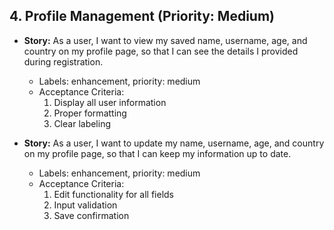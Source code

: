 
## 4. Profile Management (Priority: Medium)

- **Story:** As a user, I want to view my saved name, username, age, and country on my profile page, so that I can see the details I provided during registration.
  - Labels: enhancement, priority: medium
  - Acceptance Criteria:
    1. Display all user information
    2. Proper formatting
    3. Clear labeling

- **Story:** As a user, I want to update my name, username, age, and country on my profile page, so that I can keep my information up to date.
  - Labels: enhancement, priority: medium
  - Acceptance Criteria:
    1. Edit functionality for all fields
    2. Input validation
    3. Save confirmation